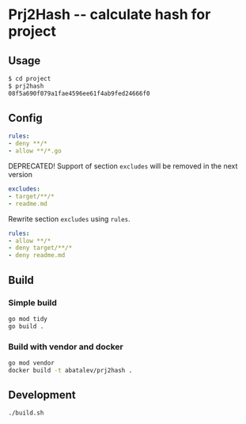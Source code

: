 # Prj2Hash -- calculate hash for project

## Usage

```sh
$ cd project
$ prj2hash
08f5a690f079a1fae4596ee61f4ab9fed24666f0
```

## Config 

```yaml
rules:
- deny **/*
- allow **/*.go
```

DEPRECATED! Support of section `excludes` will be removed in the next version

```yaml
excludes:
- target/**/*
- readme.md
```

Rewrite section `excludes` using `rules`.

```yaml
rules:
- allow **/*
- deny target/**/*
- deny readme.md
```

## Build

### Simple build
```sh
go mod tidy
go build .
```

### Build with vendor and docker

```sh
go mod vendor
docker build -t abatalev/prj2hash .
```

## Development

```sh
./build.sh
```